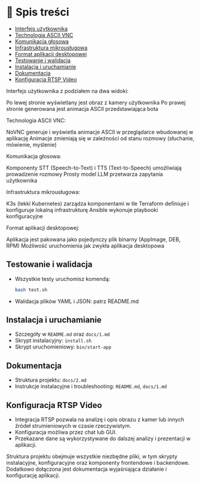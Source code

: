 # 📑 Spis treści

- [Interfejs użytkownika](#interfejs-użytkownika-z-podziałem-na-dwa-widoki)
- [Technologia ASCII VNC](#technologia-ascii-vnc)
- [Komunikacja głosowa](#komunikacja-głosowa)
- [Infrastruktura mikrousługowa](#infrastruktura-mikrousługowa)
- [Format aplikacji desktopowej](#format-aplikacji-desktopowej)
- [Testowanie i walidacja](#testowanie-i-walidacja)
- [Instalacja i uruchamianie](#instalacja-i-uruchamianie)
- [Dokumentacja](#dokumentacja)
- [Konfiguracja RTSP Video](#konfiguracja-rtsp-video)


Interfejs użytkownika z podziałem na dwa widoki:

Po lewej stronie wyświetlany jest obraz z kamery użytkownika
Po prawej stronie generowana jest animacja ASCII przedstawiająca bota


Technologia ASCII VNC:

NoVNC generuje i wyświetla animacje ASCII w przeglądarce wbudowanej w aplikację
Animacje zmieniają się w zależności od stanu rozmowy (słuchanie, mówienie, myślenie)


Komunikacja głosowa:

Komponenty STT (Speech-to-Text) i TTS (Text-to-Speech) umożliwiają prowadzenie rozmowy
Prosty model LLM przetwarza zapytania użytkownika


Infrastruktura mikrousługowa:

K3s (lekki Kubernetes) zarządza komponentami w tle
Terraform definiuje i konfiguruje lokalną infrastrukturę
Ansible wykonuje playbooki konfiguracyjne


Format aplikacji desktopowej:

Aplikacja jest pakowana jako pojedynczy plik binarny (AppImage, DEB, RPM)
Możliwość uruchomienia jak zwykła aplikacja desktopowa



## Testowanie i walidacja

- Wszystkie testy uruchomisz komendą:
  ```sh
  bash test.sh
  ```
- Walidacja plików YAML i JSON: patrz README.md

## Instalacja i uruchamianie

- Szczegóły w `README.md` oraz `docs/1.md`
- Skrypt instalacyjny: `install.sh`
- Skrypt uruchomieniowy: `bin/start-app`

## Dokumentacja

- Struktura projektu: `docs/2.md`
- Instrukcje instalacyjne i troubleshooting: `README.md`, `docs/1.md`

## Konfiguracja RTSP Video

- Integracja RTSP pozwala na analizę i opis obrazu z kamer lub innych źródeł strumieniowych w czasie rzeczywistym.
- Konfiguracja możliwa przez chat lub GUI.
- Przekazane dane są wykorzystywane do dalszej analizy i prezentacji w aplikacji.

Struktura projektu obejmuje wszystkie niezbędne pliki, w tym skrypty instalacyjne, konfiguracyjne oraz komponenty frontendowe i backendowe. Dodatkowo dołączona jest dokumentacja wyjaśniająca działanie i konfigurację aplikacji.